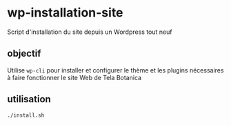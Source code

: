 # wp-installation-site
Script d'installation du site depuis un Wordpress tout neuf

## objectif
Utilise `wp-cli` pour installer et configurer le thème et les plugins nécessaires à faire fonctionner le site Web de Tela Botanica

## utilisation
```
./install.sh
```
